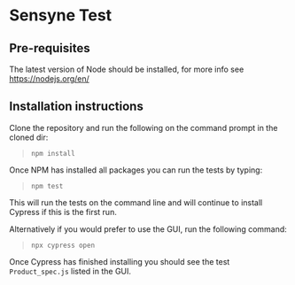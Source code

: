 # Sensyne Test
## Pre-requisites
The latest version of Node should be installed, for more info see https://nodejs.org/en/

## Installation instructions
Clone the repository and run the following on the command prompt in the cloned dir:
>`npm install`

Once NPM has installed all packages you can run the tests by typing:
>`npm test`

This will run the tests on the command line and will continue to install Cypress if this is the first run.

Alternatively if you would prefer to use the GUI, run the following command:
>`npx cypress open`

Once Cypress has finished installing you should see the test `Product_spec.js` listed in the GUI.

